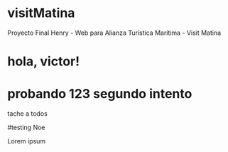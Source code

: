 # visitMatina

Proyecto Final Henry - Web para Alianza Turística Marítima - Visit Matina



hola, victor!
=======
probando 123
segundo intento
=======



tache a todos

#testing Noe


Lorem ipsum
